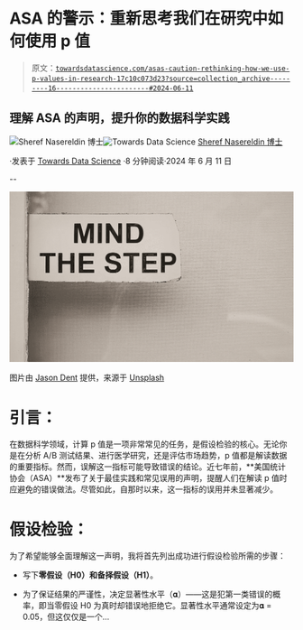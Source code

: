 # ASA 的警示：重新思考我们在研究中如何使用 p 值

> 原文：[`towardsdatascience.com/asas-caution-rethinking-how-we-use-p-values-in-research-17c10c073d23?source=collection_archive---------16-----------------------#2024-06-11`](https://towardsdatascience.com/asas-caution-rethinking-how-we-use-p-values-in-research-17c10c073d23?source=collection_archive---------16-----------------------#2024-06-11)

## 理解 ASA 的声明，提升你的数据科学实践

[](https://medium.com/@shreef.nasser?source=post_page---byline--17c10c073d23--------------------------------)![Sheref Nasereldin 博士](https://medium.com/@shreef.nasser?source=post_page---byline--17c10c073d23--------------------------------)[](https://towardsdatascience.com/?source=post_page---byline--17c10c073d23--------------------------------)![Towards Data Science](https://towardsdatascience.com/?source=post_page---byline--17c10c073d23--------------------------------) [Sheref Nasereldin 博士](https://medium.com/@shreef.nasser?source=post_page---byline--17c10c073d23--------------------------------)

·发表于 [Towards Data Science](https://towardsdatascience.com/?source=post_page---byline--17c10c073d23--------------------------------) ·8 分钟阅读·2024 年 6 月 11 日

--

![](img/5426f67726670924c7bfcfb537163932.png)

图片由 [Jason Dent](https://unsplash.com/@jdent?utm_source=medium&utm_medium=referral) 提供，来源于 [Unsplash](https://unsplash.com/?utm_source=medium&utm_medium=referral)

# 引言：

在数据科学领域，计算 p 值是一项非常常见的任务，是假设检验的核心。无论你是在分析 A/B 测试结果、进行医学研究，还是评估市场趋势，p 值都是解读数据的重要指标。然而，误解这一指标可能导致错误的结论。近七年前，**美国统计协会（ASA）**发布了关于最佳实践和常见误用的声明，提醒人们在解读 p 值时应避免的错误做法。尽管如此，自那时以来，这一指标的误用并未显著减少。

# 假设检验：

为了希望能够全面理解这一声明，我将首先列出成功进行假设检验所需的步骤：

+   写下**零假设（H0）**和**备择假设（H1）**。

+   为了保证结果的严谨性，决定显著性水平（𝛂）——这是犯第一类错误的概率，即当零假设 H0 为真时却错误地拒绝它。显著性水平通常设定为𝛂 = 0.05，但这仅仅是一个…
